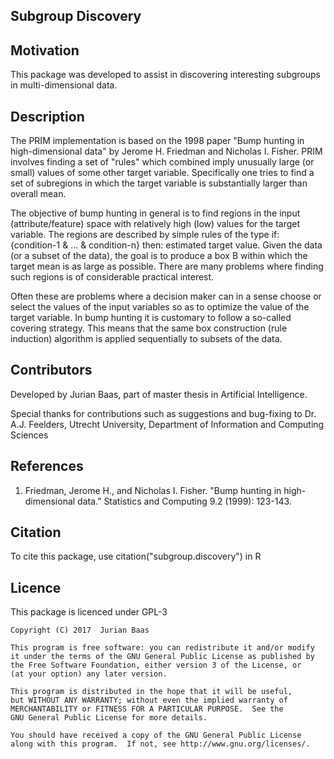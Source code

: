 ## Subgroup Discovery

## Motivation

This package was developed to assist in discovering interesting subgroups in multi-dimensional data. 

## Description

The PRIM implementation is based on the 1998 paper "Bump hunting in high-dimensional data" by Jerome H. Friedman and Nicholas I. Fisher. PRIM involves finding a set of "rules" which combined imply unusually large (or small) values of some other target variable. Specifically one tries to find a set of subregions in which the target variable is substantially larger than overall mean. 

The objective of bump hunting in general is to find regions in the input (attribute/feature) space with relatively high (low) values for the target variable. The regions are described by simple rules of the type if: {condition-1 & ... & condition-n} then: estimated target value. Given the data (or a subset of the data), the goal is to produce a box B within which the target mean is as large as possible. There are many problems where finding such regions is of considerable practical interest.  

Often these are problems where a decision maker can in a sense choose or select the values of the input variables so as to optimize the value of the target variable. In bump hunting it is customary to follow a so-called covering strategy. This means that the same box construction (rule induction) algorithm is applied sequentially to subsets of the data.

## Contributors

Developed by Jurian Baas, part of master thesis in Artificial Intelligence.

Special thanks for contributions such as suggestions and bug-fixing to Dr. A.J. Feelders, Utrecht University, Department of Information and Computing Sciences

## References

1. Friedman, Jerome H., and Nicholas I. Fisher. "Bump hunting in high-dimensional data." Statistics and Computing 9.2 (1999): 123-143.

## Citation

To cite this package, use citation("subgroup.discovery") in R

## Licence

This package is licenced under GPL-3

    Copyright (C) 2017  Jurian Baas

    This program is free software: you can redistribute it and/or modify
    it under the terms of the GNU General Public License as published by
    the Free Software Foundation, either version 3 of the License, or
    (at your option) any later version.

    This program is distributed in the hope that it will be useful,
    but WITHOUT ANY WARRANTY; without even the implied warranty of
    MERCHANTABILITY or FITNESS FOR A PARTICULAR PURPOSE.  See the
    GNU General Public License for more details.

    You should have received a copy of the GNU General Public License
    along with this program.  If not, see http://www.gnu.org/licenses/.

